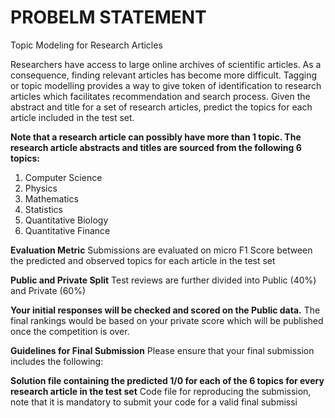 # **PROBELM STATEMENT**

Topic Modeling for Research Articles

Researchers have access to large online archives of scientific articles. As a consequence, finding relevant articles has become more difficult. Tagging or topic modelling provides a way to give token of identification to research articles which facilitates recommendation and search process.
Given the abstract and title for a set of research articles, predict the topics for each article included in the test set. 

**Note that a research article can possibly have more than 1 topic. The research article abstracts and titles are sourced from the following 6 topics:**

1. Computer Science
2. Physics
3. Mathematics
4. Statistics
5. Quantitative Biology
6. Quantitative Finance

**Evaluation Metric**
Submissions are evaluated on micro F1 Score between the predicted and observed topics for each article in the test set

**Public and Private Split**
Test reviews are further divided into Public (40%) and Private (60%)

**Your initial responses will be checked and scored on the Public data.**
The final rankings would be based on your private score which will be published once the competition is over.
 

**Guidelines for Final Submission**
Please ensure that your final submission includes the following:

**Solution file containing the predicted 1/0 for each of the 6 topics for every research article in the test set**
Code file for reproducing the submission, note that it is mandatory to submit your code for a valid final submissi
